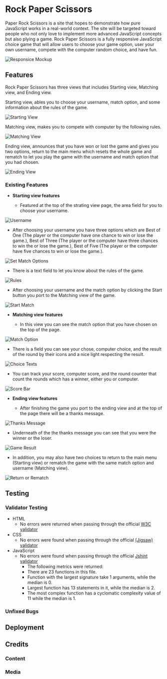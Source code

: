 # Rock Paper Scissors

Paper Rock Scissors is a site that hopes to demonstrate how pure JavaScript works in a real-world context. The site will be targeted toward people who not only love to implement more advanced JavaScript concepts but also plying a game. Rock Paper Scissors is a fully responsive JavaScript choice game that will allow users to choose your game option, user your own username, compete with the computer random choice, and have fun.

![Responsice Mockup](./assets/screenshots/rock-paper-scissors-mockup.png)

## Features

Rock Paper Scissors has three views that includes Starting view, Matching view, and Ending view.

Starting view, ables you to choose your username, match option, and some information about the rules of the game.

![Starting View](./assets/screenshots/starting-view.png)

Matching view, makes you to compete with computer by the following rules.

![Matching View](./assets/screenshots/matching-view.png)

Ending view, announces that you have won or lost the game and gives you two options, return to the main menu which resets the whole game and rematch to let you play the game with the username and match option that you had chosen.

![Ending View](./assets/screenshots/ending-view.png)

### Existing Features

- __Starting view features__

  - Featured at the top of the strating view page, the area field for you to choose your username.

![Username](./assets/screenshots/username.png)

  - After choosing your username you have three options which are Best of One (The player or the computer have one chance to win or lose the game.), Best of Three (The player or the computer have three chances to win the or lose the game.), Best of Five (The player or the computer have five chances to win or lose the game.).

![Set Match Options](./assets/screenshots/match-option.png)

  - There is a text field to let you know about the rules of the game.

![Rules](./assets/screenshots/rules.png)

  - After choosing your username and the match option by clicking the Start button you port to the Matching view of the game.

![Start Match](./assets/screenshots/start-match.png)

- __Matching view features__

  - In this view you can see the match option that you have chosen on the top of the page.

![Match Option](./assets/screenshots/match-option-set.png)

  - There is a field you can see your chose, computer choice, and the result of the round by their icons and a nice light respecting the result.

![Choice Texts](./assets/screenshots/text-choices.png)

  - You can track your score, computer score, and the round counter that count the rounds which has a winner, either you or computer.

![Score Bar](./assets/screenshots/result-text.png)

- __Ending view features__

  - After finishing the game you port to the ending view and at the top of the page there will be a thanks message.

![Thanks Message](./assets/screenshots/tnx-message.png)

  - Underneath of the the thanks message you can see that you were the winner or the loser.

![Game Result](./assets/screenshots/ending-result.png)

  - In addition, you may also have two choices to return to the main menu (Starting view) or rematch the game with the same match option and username (Matching view).

![Return or Rematch](./assets/screenshots/ending-choices.png)

## Testing



### Validator Testing

- HTML
  - No errors were returned when passing through the official [W3C validator](https://validator.w3.org/nu/?doc=https%3A%2F%2Fho3khaleghi.github.io%2Frock-paper-scissors%2F)
- CSS
  - No errors were found when passing through the official [(Jigsaw) validator](https://jigsaw.w3.org/css-validator/validator?uri=https%3A%2F%2Fho3khaleghi.github.io%2Frock-paper-scissors%2F&profile=css3svg&usermedium=all&warning=1&vextwarning=&lang=en)
- JavaScript
  - No errors were found when passing through the official [Jshint validator](https://jshint.com/)
    - The following metrics were returned:
    - There are 23 functions in this file.
    - Function with the largest signature take 1 arguments, while the median is 0.
    - Largest function has 13 statements in it, while the median is 2.
    - The most complex function has a cyclomatic complexity value of 11 while the median is 1.
  

### Unfixed Bugs



## Deployment


## Credits



### Content



### Media

